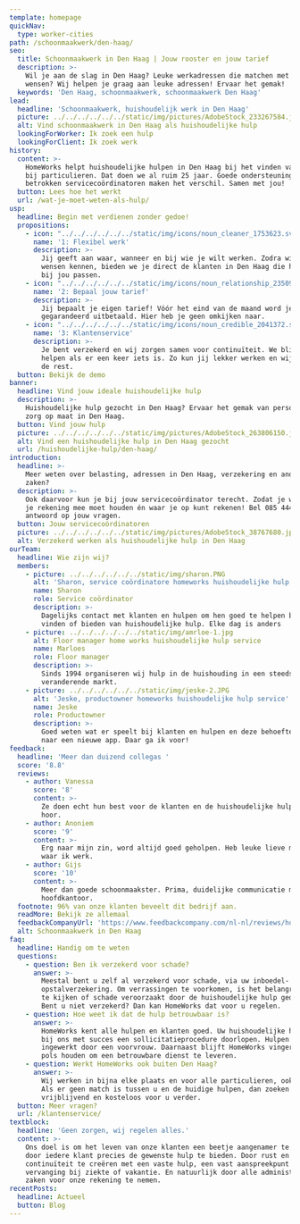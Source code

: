 ```yaml
---
template: homepage
quickNav:
  type: worker-cities
path: /schoonmaakwerk/den-haag/
seo:
  title: Schoonmaakwerk in Den Haag | Jouw rooster en jouw tarief
  description: >-
    Wil je aan de slag in Den Haag? Leuke werkadressen die matchen met jouw
    wensen? Wij helpen je graag aan leuke adressen! Ervaar het gemak!
  keywords: 'Den Haag, schoonmaakwerk, schoonmaakwerk Den Haag'
lead:
  headline: 'Schoonmaakwerk, huishoudelijk werk in Den Haag'
  picture: ../../../../../../static/img/pictures/AdobeStock_233267584.jpg
  alt: Vind schoonmaakwerk in Den Haag als huishoudelijke hulp
  lookingForWorker: Ik zoek een hulp
  lookingForClient: Ik zoek werk
history:
  content: >-
    HomeWorks helpt huishoudelijke hulpen in Den Haag bij het vinden van werk
    bij particulieren. Dat doen we al ruim 25 jaar. Goede ondersteuning en
    betrokken servicecoördinatoren maken het verschil. Samen met jou!
  button: Lees hoe het werkt
  url: /wat-je-moet-weten-als-hulp/
usp:
  headline: Begin met verdienen zonder gedoe!
  propositions:
    - icon: "../../../../../../static/img/icons/noun_cleaner_1753623.svg"
      name: '1: Flexibel werk'
      description: >-
        Jij geeft aan waar, wanneer en bij wie je wilt werken. Zodra wij jouw
        wensen kennen, bieden we je direct de klanten in Den Haag die het beste
        bij jou passen.
    - icon: "../../../../../../static/img/icons/noun_relationship_2350997.svg"
      name: '2: Bepaal jouw tarief'
      description: >-
        Jij bepaalt je eigen tarief! Vóór het eind van de maand word je
        gegarandeerd uitbetaald. Hier heb je geen omkijken naar.
    - icon: "../../../../../../static/img/icons/noun_credible_2041372.svg"
      name: '3: Klantenservice'
      description: >-
        Je bent verzekerd en wij zorgen samen voor continuïteit. We blijven je
        helpen als er een keer iets is. Zo kun jij lekker werken en wij regelen
        de rest.
  button: Bekijk de demo
banner:
  headline: Vind jouw ideale huishoudelijke hulp
  description: >-
    Huishoudelijke hulp gezocht in Den Haag? Ervaar het gemak van persoonlijke
    zorg op maat in Den Haag.
  button: Vind jouw hulp
  picture: ../../../../../../static/img/pictures/AdobeStock_263806150.jpg
  alt: Vind een huishoudelijke hulp in Den Haag gezocht
  url: /huishoudelijke-hulp/den-haag/
introduction:
  headline: >-
    Meer weten over belasting, adressen in Den Haag, verzekering en andere
    zaken?
  description: >-
    Ook daarvoor kun je bij jouw servicecoördinator terecht. Zodat je weet waar
    je rekening mee moet houden én waar je op kunt rekenen! Bel 085 4444090 voor
    antwoord op jouw vragen.
  button: Jouw servicecoördinatoren
  picture: ../../../../../../static/img/pictures/AdobeStock_38767680.jpg
  alt: Verzekerd werken als huishoudelijke hulp in Den Haag
ourTeam:
  headline: Wie zijn wij?
  members:
    - picture: ../../../../../../static/img/sharon.PNG
      alt: 'Sharon, service coördinatore homeworks huishoudelijke hulp service'
      name: Sharon
      role: Service coördinator
      description: >-
        Dagelijks contact met klanten en hulpen om hen goed te helpen bij het
        vinden of bieden van huishoudelijke hulp. Elke dag is anders
    - picture: ../../../../../../static/img/amrloe-1.jpg
      alt: Floor manager home works huishoudelijke hulp service
      name: Marloes
      role: Floor manager
      description: >-
        Sinds 1994 organiseren wij hulp in de huishouding in een steeds
        veranderende markt.
    - picture: ../../../../../../static/img/jeske-2.JPG
      alt: 'Jeske, productowner homeworks huishoudelijke hulp service'
      name: Jeske
      role: Productowner
      description: >-
        Goed weten wat er speelt bij klanten en hulpen en deze behoefte vertalen
        naar een nieuwe app. Daar ga ik voor!
feedback:
  headline: 'Meer dan duizend collegas '
  score: '8.8'
  reviews:
    - author: Vanessa
      score: '8'
      content: >-
        Ze doen echt hun best voor de klanten en de huishoudelijke hulpen. Top
        hoor.
    - author: Anoniem
      score: '9'
      content: >-
        Erg naar mijn zin, word altijd goed geholpen. Heb leuke lieve mensen
        waar ik werk.
    - author: Gijs
      score: '10'
      content: >-
        Meer dan goede schoonmaakster. Prima, duidelijke communicatie met het
        hoofdkantoor.
  footnote: 96% van onze klanten beveelt dit bedrijf aan.
  readMore: Bekijk ze allemaal
  feedbackCompanyUrl: 'https://www.feedbackcompany.com/nl-nl/reviews/home-works/'
  alt: Schoonmaakwerk in Den Haag
faq:
  headline: Handig om te weten
  questions:
    - question: Ben ik verzekerd voor schade?
      answer: >-
        Meestal bent u zelf al verzekerd voor schade, via uw inboedel- of
        opstalverzekering. Om verrassingen te voorkomen, is het belangrijk om na
        te kijken of schade veroorzaakt door de huishoudelijke hulp gedekt is.
        Bent u niet verzekerd? Dan kan HomeWorks dat voor u regelen.
    - question: Hoe weet ik dat de hulp betrouwbaar is?
      answer: >-
        HomeWorks kent alle hulpen en klanten goed. Uw huishoudelijke hulp heeft
        bij ons met succes een sollicitatieprocedure doorlopen. Hulpen worden
        ingewerkt door een voorvrouw. Daarnaast blijft HomeWorks vinger aan de
        pols houden om een betrouwbare dienst te leveren.
    - question: Werkt HomeWorks ook buiten Den Haag?
      answer: >-
        Wij werken in bijna elke plaats en voor alle particulieren, ook met pbg.
        Als er geen match is tussen u en de huidige hulpen, dan zoeken we
        vrijblijvend en kosteloos voor u verder.
  button: Meer vragen?
  url: /klantenservice/
textblock:
  headline: 'Geen zorgen, wij regelen alles.'
  content: >-
    Ons doel is om het leven van onze klanten een beetje aangenamer te maken,
    door iedere klant precies de gewenste hulp te bieden. Door rust en
    continuïteit te creëren met een vaste hulp, een vast aanspreekpunt en
    vervanging bij ziekte of vakantie. En natuurlijk door alle administratieve
    zaken voor onze rekening te nemen.
recentPosts:
  headline: Actueel
  button: Blog
---
```


